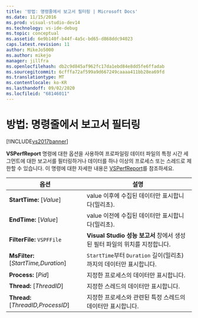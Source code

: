 ```yaml
---
title: '방법: 명령줄에서 보고서 필터링 | Microsoft Docs'
ms.date: 11/15/2016
ms.prod: visual-studio-dev14
ms.technology: vs-ide-debug
ms.topic: conceptual
ms.assetid: 6e9b140f-b44f-4a5c-bd65-d868ddc94023
caps.latest.revision: 11
author: MikeJo5000
ms.author: mikejo
manager: jillfra
ms.openlocfilehash: db2c9d845af962fc17da1ebd84e8dd5fe6ffadab
ms.sourcegitcommit: 6cfffa72af599a9d667249caaaa411bb28ea69fd
ms.translationtype: MT
ms.contentlocale: ko-KR
ms.lasthandoff: 09/02/2020
ms.locfileid: "68146011"
---
```

# <a name="how-to-filter-reports-from-the-command-line"></a>방법: 명령줄에서 보고서 필터링
[!INCLUDE[vs2017banner](../includes/vs2017banner.md)]

**VSPerfReport** 명령에 대한 옵션을 사용하여 프로파일링 데이터 파일의 특정 시간 세그먼트에 대한 보고서를 필터링하거나 데이터를 하나 이상의 프로세스 또는 스레드로 제한할 수 있습니다. 이 명령에 대한 자세한 내용은 [VSPerfReport](../profiling/vsperfreport.md)를 참조하세요.  
  
|옵션|설명|  
|-------------|-----------------|  
|**StartTime:** [*Value*]|value 이후에 수집된 데이터만 표시합니다(밀리초).|  
|**EndTime:** [*Value*]|value 이전에 수집된 데이터만 표시합니다(밀리초).|  
|**FilterFile:** `VSPFFile`|**Visual Studio 성능 보고서** 창에서 생성된 필터 파일의 위치를 지정합니다.|  
|**MsFilter:** [*StartTime,Duration*]|`StartTime`부터 `Duration` 길이(밀리초)까지의 데이터만 표시합니다.|  
|**Process:** [*Pid*]|지정한 프로세스의 데이터만 표시합니다.|  
|**Thread:** [*ThreadID*]|지정한 스레드의 데이터만 표시합니다.|  
|**Thread:** [*ThreadID,ProcessID*]|지정한 프로세스와 관련된 특정 스레드의 데이터만 표시합니다.|
